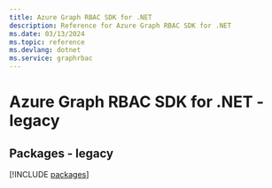 ```yaml
---
title: Azure Graph RBAC SDK for .NET
description: Reference for Azure Graph RBAC SDK for .NET
ms.date: 03/13/2024
ms.topic: reference
ms.devlang: dotnet
ms.service: graphrbac
---
```

# Azure Graph RBAC SDK for .NET - legacy
## Packages - legacy
[!INCLUDE [packages](graph-rbac-index.md)]
